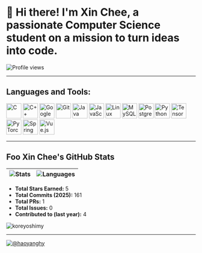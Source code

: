 # 👋 Hi there! I'm Xin Chee, a passionate Computer Science student on a mission to turn ideas into code.

![Profile views](https://komarev.com/ghpvc/?username=koreyoshimy&label=Profile%20views&color=0e75b6&style=flat) 

---

## Languages and Tools:

<p align="left">
  <img src="https://cdn.jsdelivr.net/gh/devicons/devicon/icons/c/c-original.svg" alt="C" width="40" height="40"/>
  <img src="https://cdn.jsdelivr.net/gh/devicons/devicon/icons/cplusplus/cplusplus-original.svg" alt="C++" width="40" height="40"/>
  <img src="https://cdn.jsdelivr.net/gh/devicons/devicon/icons/googlecloud/googlecloud-original.svg" alt="Google Cloud" width="40" height="40"/>
  <img src="https://cdn.jsdelivr.net/gh/devicons/devicon/icons/git/git-original.svg" alt="Git" width="40" height="40"/>
  <img src="https://cdn.jsdelivr.net/gh/devicons/devicon/icons/java/java-original.svg" alt="Java" width="40" height="40"/>
  <img src="https://cdn.jsdelivr.net/gh/devicons/devicon/icons/javascript/javascript-original.svg" alt="JavaScript" width="40" height="40"/>
  <img src="https://cdn.jsdelivr.net/gh/devicons/devicon/icons/linux/linux-original.svg" alt="Linux" width="40" height="40"/>
  <img src="https://cdn.jsdelivr.net/gh/devicons/devicon/icons/mysql/mysql-original.svg" alt="MySQL" width="40" height="40"/>
  <img src="https://cdn.jsdelivr.net/gh/devicons/devicon/icons/postgresql/postgresql-original.svg" alt="PostgreSQL" width="40" height="40"/>
  <img src="https://cdn.jsdelivr.net/gh/devicons/devicon/icons/python/python-original.svg" alt="Python" width="40" height="40"/>
  <img src="https://cdn.jsdelivr.net/gh/devicons/devicon/icons/tensorflow/tensorflow-original.svg" alt="TensorFlow" width="40" height="40"/>
  <img src="https://cdn.jsdelivr.net/gh/devicons/devicon/icons/pytorch/pytorch-original.svg" alt="PyTorch" width="40" height="40"/>
  <img src="https://cdn.jsdelivr.net/gh/devicons/devicon/icons/spring/spring-original.svg" alt="Spring" width="40" height="40"/>
  <img src="https://cdn.jsdelivr.net/gh/devicons/devicon/icons/vuejs/vuejs-original.svg" alt="Vue.js" width="40" height="40"/>
</p>

---

## Foo Xin Chee's GitHub Stats

| ![Stats](https://github-readme-stats.vercel.app/api?username=koreyoshimy&show_icons=true&hide_title=true&count_private=true&hide=prs,issues&custom_title=Foo%20Xin%20Chee's%20GitHub%20Stats&theme=default) | ![Languages](https://github-readme-stats.vercel.app/api/top-langs/?username=koreyoshimy&layout=compact&theme=default) |
| --- | --- |

- **Total Stars Earned:** 5  
- **Total Commits (2025):** 161  
- **Total PRs:** 1  
- **Total Issues:** 0  
- **Contributed to (last year):** 4  

<p align="left">
  <img src="https://github-readme-stats.vercel.app/api/pin/?username=haoyanghy&repo=haoyanghy&theme=default" alt="koreyoshimy" />
</p>

---
[![@haoyanghy](https://avatars.githubusercontent.com/koreyoshimy?size=32)](https://github.com/koreyoshimy)
